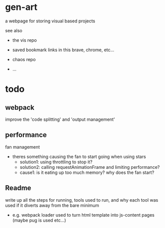 # gen-art

a webpage for storing visual based projects

see also 
- the vis repo

- saved bookmark links in this brave, chrome, etc...
- chaos repo

- ...

# todo 
## webpack
improve the 'code splitting' and 'output management'

## performance
fan management
- theres something causing the fan to start going when using stars
  - solution1: using throttling to stop it?
  - solution2: calling requestAnimationFrame and limiting performance?
  - cause1: is it eating up too much memory? why does the fan start?

## Readme
write up all the steps for running, tools used to run, and why each tool was used if it diverts away from the bare minimum
- e.g. webpack loader used to turn html template into js-content pages (maybe pug is used etc...)

